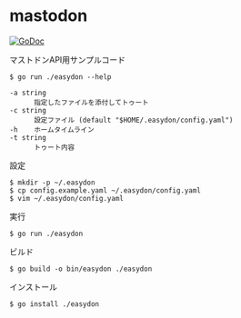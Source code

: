 # mastodon

[![GoDoc](https://godoc.org/github.com/mamemomonga/notebook-go/api/mastodon/mastodon/simple?status.svg)](https://godoc.org/github.com/mamemomonga/notebook-go/api/mastodon/mastodon/simple)

マストドンAPI用サンプルコード

	$ go run ./easydon --help
	
	-a string
	      指定したファイルを添付してトゥート
	-c string
	      設定ファイル (default "$HOME/.easydon/config.yaml")
	-h    ホームタイムライン
	-t string
	      トゥート内容

設定

	$ mkdir -p ~/.easydon
	$ cp config.example.yaml ~/.easydon/config.yaml
	$ vim ~/.easydon/config.yaml

実行

	$ go run ./easydon

ビルド

	$ go build -o bin/easydon ./easydon

インストール

	$ go install ./easydon

